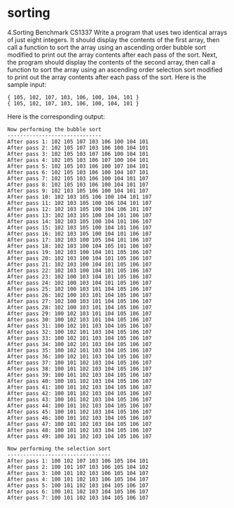 # sorting
4.Sorting Benchmark CS1337
Write a program that uses two identical arrays of just eight integers. It should display the contents of the first array, then call a function to sort the array using an ascending order bubble sort modified to print out the array contents after each pass of the sort. Next, the program should display the contents of the second array, then call a function to sort the array using an ascending order selection sort modified to print out the array contents after each pass of the sort.
Here is the sample input:
```
{ 105, 102, 107, 103, 106, 100, 104, 101 }
{ 105, 102, 107, 103, 106, 100, 104, 101 }
```
Here is the corresponding output:
```
Now performing the bubble sort
------------------------------
After pass 1: 102 105 107 103 106 100 104 101
After pass 2: 102 105 107 103 106 100 104 101
After pass 3: 102 105 103 107 106 100 104 101
After pass 4: 102 105 103 106 107 100 104 101
After pass 5: 102 105 103 106 100 107 104 101
After pass 6: 102 105 103 106 100 104 107 101
After pass 7: 102 105 103 106 100 104 101 107
After pass 8: 102 105 103 106 100 104 101 107
After pass 9: 102 103 105 106 100 104 101 107
After pass 10: 102 103 105 106 100 104 101 107
After pass 11: 102 103 105 100 106 104 101 107
After pass 12: 102 103 105 100 104 106 101 107
After pass 13: 102 103 105 100 104 101 106 107
After pass 14: 102 103 105 100 104 101 106 107
After pass 15: 102 103 105 100 104 101 106 107
After pass 16: 102 103 105 100 104 101 106 107
After pass 17: 102 103 100 105 104 101 106 107
After pass 18: 102 103 100 104 105 101 106 107
After pass 19: 102 103 100 104 101 105 106 107
After pass 20: 102 103 100 104 101 105 106 107
After pass 21: 102 103 100 104 101 105 106 107
After pass 22: 102 103 100 104 101 105 106 107
After pass 23: 102 100 103 104 101 105 106 107
After pass 24: 102 100 103 104 101 105 106 107
After pass 25: 102 100 103 101 104 105 106 107
After pass 26: 102 100 103 101 104 105 106 107
After pass 27: 102 100 103 101 104 105 106 107
After pass 28: 102 100 103 101 104 105 106 107
After pass 29: 100 102 103 101 104 105 106 107
After pass 30: 100 102 103 101 104 105 106 107
After pass 31: 100 102 101 103 104 105 106 107
After pass 32: 100 102 101 103 104 105 106 107
After pass 33: 100 102 101 103 104 105 106 107
After pass 34: 100 102 101 103 104 105 106 107
After pass 35: 100 102 101 103 104 105 106 107
After pass 36: 100 102 101 103 104 105 106 107
After pass 37: 100 101 102 103 104 105 106 107
After pass 38: 100 101 102 103 104 105 106 107
After pass 39: 100 101 102 103 104 105 106 107
After pass 40: 100 101 102 103 104 105 106 107
After pass 41: 100 101 102 103 104 105 106 107
After pass 42: 100 101 102 103 104 105 106 107
After pass 43: 100 101 102 103 104 105 106 107
After pass 44: 100 101 102 103 104 105 106 107
After pass 45: 100 101 102 103 104 105 106 107
After pass 46: 100 101 102 103 104 105 106 107
After pass 47: 100 101 102 103 104 105 106 107
After pass 48: 100 101 102 103 104 105 106 107
After pass 49: 100 101 102 103 104 105 106 107

Now performing the selection sort
---------------------------------
After pass 1: 100 102 107 103 106 105 104 101
After pass 2: 100 101 107 103 106 105 104 102
After pass 3: 100 101 102 103 106 105 104 107
After pass 4: 100 101 102 103 106 105 104 107
After pass 5: 100 101 102 103 104 105 106 107
After pass 6: 100 101 102 103 104 105 106 107
After pass 7: 100 101 102 103 104 105 106 107
```
